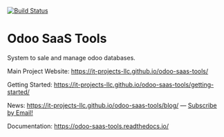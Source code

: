 [![Build Status](http://runbot.it-projects.info/runbot/badge/flat/odoo-saas-tools/8.0.svg)](http://runbot.it-projects.info/demo/odoo-saas-tools/8.0)

Odoo SaaS Tools
==================

System to sale and manage odoo databases.

Main Project Website: https://it-projects-llc.github.io/odoo-saas-tools/

Getting Started: https://it-projects-llc.github.io/odoo-saas-tools/getting-started/

News: https://it-projects-llc.github.io/odoo-saas-tools/blog/ — [Subscribe by Email!](https://feedburner.google.com/fb/a/mailverify?uri=odoo-saas-tools&loc=en_US)

Documentation: https://odoo-saas-tools.readthedocs.io/
